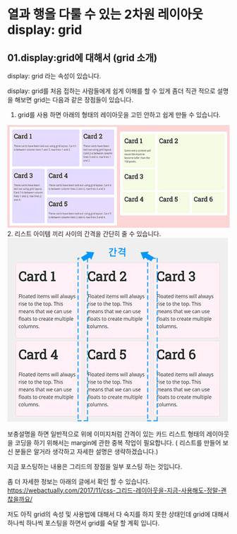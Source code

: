 # 열과 행을 다룰 수 있는 2차원 레이아웃 display: grid

## 01.display:grid에 대해서 (grid 소개)

display: grid 라는 속성이 있습니다.

display: grid를 처음 접하는 사람들에게 쉽게 이해를 할 수 있게 좀더 직관 적으로 설명을 해보면 grid는 다음과 같은 장점들이 있습니다.


1. grid를 사용 하면 아래의 형태의 레이아웃을 고민 안하고  쉽게 만들 수 있습니다.
<img src=./images/grid01.jpg alt="">
2. 리스트 아이템 끼리 사이의 간격을 간단히 줄 수 있습니다.
<img src=./images/grid02.jpg alt="">

보충설명을 하면 일반적으로 위에 이미지처럼 간격이 있는 카드 리스트 형태의 레이아웃을  코딩을 하기 위해서는 margin에 관한 중복 작업이 필요합니다. ( 리스트를 만들어 보신 분들은 알거라 생각하고 자세한 설명은 생략하겠습니다.)



지금 포스팅하는 내용은 그리드의 장점을 일부 포스팅 하는 것입니다. 

좀 더 자세한 정보는 아래의 글에서 확인 할 수 있습니다.
<a href="https://webactually.com/2017/11/css-%EA%B7%B8%EB%A6%AC%EB%93%9C-%EB%A0%88%EC%9D%B4%EC%95%84%EC%9B%83%EC%9D%84-%EC%A7%80%EA%B8%88-%EC%82%AC%EC%9A%A9%ED%95%B4%EB%8F%84-%EC%A0%95%EB%A7%90-%EA%B4%9C%EC%B0%AE%EC%9D%84%EA%B9%8C%EC%9A%94/" target="_blank" rel="noopener">https://webactually.com/2017/11/css-그리드-레이아웃을-지금-사용해도-정말-괜찮을까요/</a>

저도 아직 grid의 속성 및 사용법에 대해서 다 숙지를 하지 못한 상태인데 grid에 대해서 하나씩 하나씩 포스팅을 하면서 grid를 숙달 할 계획 입니다.






